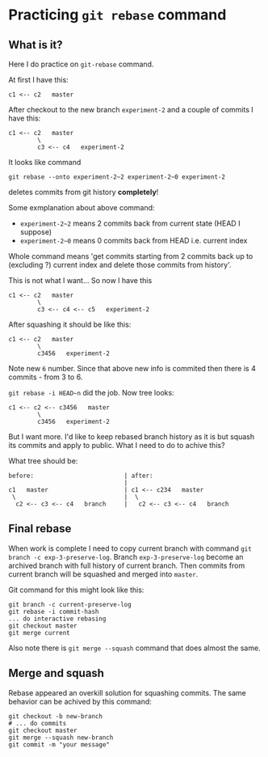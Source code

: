 # Practicing `git rebase` command

## What is it?

Here I do practice on `git-rebase` command.

At first I have this:

```
c1 <-- c2   master
```

After checkout to the new branch `experiment-2` and a couple of commits I have this:

```
c1 <-- c2   master
        \
        c3 <-- c4   experiment-2
```

It looks like command
```
git rebase --onto experiment-2~2 experiment-2~0 experiment-2
```
deletes commits from git history **completely**!

Some exmplanation about above command:

- `experiment-2~2` means 2 commits back from current state (HEAD I suppose)
- `experiment-2~0` means 0 commits back from HEAD i.e. current index

Whole command means 'get commits starting from 2 commits back up to (excluding ?) current index and delete those commits from history'.

This is not what I want... So now I have this
```
c1 <-- c2   master
        \
        c3 <-- c4 <-- c5   experiment-2
```

After squashing it should be like this:
```
c1 <-- c2   master
        \
        c3456   experiment-2
```
Note new `6` number. Since that above new info is commited then there is 4 commits - from 3 to 6.

`git rebase -i HEAD~n` did the job. Now tree looks:

```
c1 <-- c2 <-- c3456   master
        \
        c3456   experiment-2
```

But I want more. I'd like to keep rebased branch history as it is but squash its commits and apply to public. What I need to do to achive this? 

What tree should be:
```
before:                         | after:
                                |
c1   master                     | c1 <-- c234   master
 \                              |  \
  c2 <-- c3 <-- c4   branch     |   c2 <-- c3 <-- c4   branch
```

## Final rebase

When work is complete I need to copy current branch with command `git branch -c exp-3-preserve-log`. Branch `exp-3-preserve-log` become an archived branch with full history of current branch. Then commits from current branch will be squashed and merged into `master`.

Git command for this might look like this:

```
git branch -c current-preserve-log
git rebase -i commit-hash
... do interactive rebasing
git checkout master
git merge current
```

Also note there is `git merge --squash` command that does almost the same.

## Merge and squash 

Rebase appeared an overkill solution for squashing commits. The same behavior can be achived by this command:
```git
git checkout -b new-branch
# ... do commits
git checkout master
git merge --squash new-branch
git commit -m "your message"
```